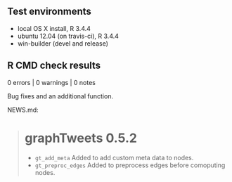 ## Test environments
* local OS X install, R 3.4.4
* ubuntu 12.04 (on travis-ci), R 3.4.4
* win-builder (devel and release)

## R CMD check results

0 errors | 0 warnings | 0 notes

Bug fixes and an additional function.

NEWS.md:

> # graphTweets 0.5.2
> 
> * `gt_add_meta` Added to add custom meta data to nodes. 
> * `gt_preproc_edges` Added to preprocess edges before comoputing nodes.